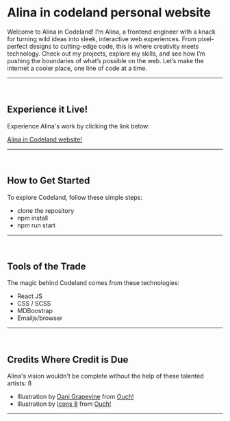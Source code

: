 # Alina in codeland personal website

Welcome to Alina in Codeland! I’m Alina, a frontend engineer with a knack for turning wild ideas into sleek, interactive web experiences. From pixel-perfect designs to cutting-edge code, this is where creativity meets technology. Check out my projects, explore my skills, and see how I’m pushing the boundaries of what’s possible on the web. Let’s make the internet a cooler place, one line of code at a time.

---

</br>

## Experience it Live!

Experience Alina's work by clicking the link below:

<a href="https://alina-in-codeland.netlify.app/" target="_blank">Alina in Codeland website!</a>

---

</br>

## How to Get Started

To explore Codeland, follow these simple steps:

- clone the repository
- npm install
- npm run start

---

</br>

## Tools of the Trade

The magic behind Codeland comes from these technologies:

- React JS
- CSS / SCSS
- MDBoostrap
- Emailjs/browser

---

</br>

## Credits Where Credit is Due

Alina's vision wouldn't be complete without the help of these talented artists:
ß

- Illustration by <a href="https://icons8.com/illustrations/author/JTmm71Rqvb2T">Dani Grapevine</a> from <a href="https://icons8.com/illustrations">Ouch!</a>
- Illustration by <a href="https://icons8.com/illustrations/author/zD2oqC8lLBBA">Icons 8</a> from <a href="https://icons8.com/illustrations">Ouch!</a>

---
